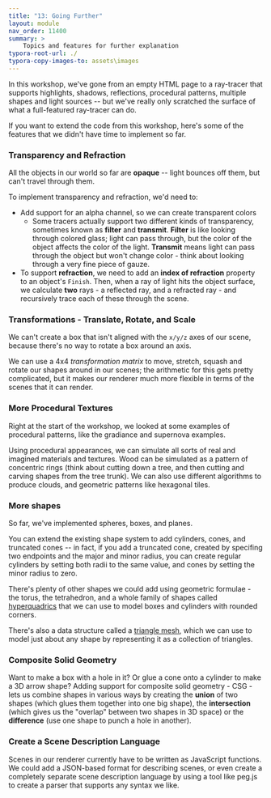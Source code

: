 ```yaml
---
title: "13: Going Further"
layout: module
nav_order: 11400
summary: >
    Topics and features for further explanation
typora-root-url: ./
typora-copy-images-to: assets\images
---
```


In this workshop, we've gone from an empty HTML page to a ray-tracer that supports highlights, shadows, reflections, procedural patterns, multiple shapes and light sources -- but we've really only scratched the surface of what a full-featured ray-tracer can do.

If you want to extend the code from this workshop, here's some of the features that we didn't have time to implement so far.

### Transparency and Refraction

All the objects in our world so far are **opaque** -- light bounces off them, but can't travel through them.

To implement transparency and refraction, we'd need to:

* Add support for an alpha channel, so we can create transparent colors
  * Some tracers actually support two different kinds of transparency, sometimes known as **filter** and **transmit**. **Filter** is like looking through colored glass; light can pass through, but the color of the object affects the color of the light. **Transmit** means light can pass through the object but won't change color - think about looking through a very fine piece of gauze.
* To support **refraction**, we need to add an **index of refraction** property to an object's `Finish`. Then, when a ray of light hits the object surface, we calculate **two** rays - a reflected ray, and a refracted ray - and recursively trace each of these through the scene.

### Transformations - Translate, Rotate, and Scale

We can't create a box that isn't aligned with the `x/y/z` axes of our scene, because there's no way to rotate a box around an axis.

We can use a 4x4 *transformation matrix* to move, stretch, squash and rotate our shapes around in our scenes; the arithmetic for this gets pretty complicated, but it makes our renderer much more flexible in terms of the scenes that it can render.

### More Procedural Textures

Right at the start of the workshop, we looked at some examples of procedural patterns, like the gradiance and supernova examples.

Using procedural appearances, we can simulate all sorts of real and imagined materials and textures. Wood can be simulated as a pattern of concentric rings (think about cutting down a tree, and then cutting and carving shapes from the tree trunk). We can also use different algorithms to produce clouds, and geometric patterns like hexagonal tiles.

### More shapes

So far, we've implemented spheres, boxes, and planes.

You can extend the existing shape system to add cylinders, cones, and truncated cones -- in fact, if you add a truncated cone, created by specifing two endpoints and the major and minor radius, you can create regular cylinders by setting both radii to the same value, and cones by setting the minor radius to zero.

There's plenty of other shapes we could add using geometric formulae - the torus, the tetrahedron, and a whole family of shapes called [hyperquadrics](https://en.wikipedia.org/wiki/Superquadrics) that we can use to model boxes and cylinders with rounded corners.

There's also a data structure called a [triangle mesh](https://en.wikipedia.org/wiki/Triangle_mesh), which we can use to model just about any shape by representing it as a collection of triangles.

### Composite Solid Geometry

Want to make a box with a hole in it? Or glue a cone onto a cylinder to make a 3D arrow shape? Adding support for composite solid geometry - CSG - lets us combine shapes in various ways by creating the **union** of two shapes (which glues them together into one big shape), the **intersection** (which gives us the "overlap" between two shapes in 3D space) or the **difference** (use one shape to punch a hole in another).

### Create a Scene Description Language

Scenes in our renderer currently have to be written as JavaScript functions. We could add a JSON-based format for describing scenes, or even create a completely separate scene description language by using a tool like peg.js to create a parser that supports any syntax we like.


